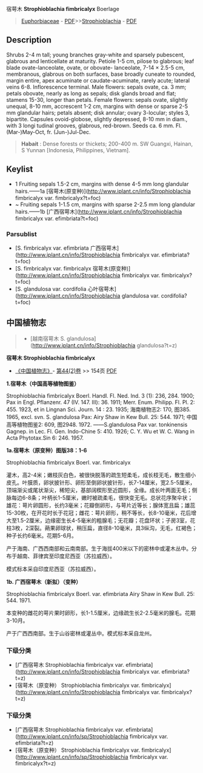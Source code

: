 宿萼木  **Strophioblachia fimbricalyx** Boerlage

> [Euphorbiaceae](http://www.iplant.cn/info/Euphorbiaceae?t=foc) - [PDF](http://www.iplant.cn/foc/pdf/Euphorbiaceae.pdf)>>[Strophioblachia](http://www.iplant.cn/info/Strophioblachia?t=foc) - [PDF](http://www.iplant.cn/foc/pdf/Strophioblachia.pdf)

## Description

Shrubs 2-4 m tall; young branches gray-white and sparsely pubescent, glabrous and lenticellate at maturity. Petiole 1-5 cm, pilose to glabrous; leaf blade ovate-lanceolate, ovate, or obovate- lanceolate, 7-14 × 2.5-5 cm, membranous, glabrous on both surfaces, base broadly cuneate to rounded, margin entire, apex acuminate or caudate-acuminate, rarely acute; lateral veins 6-8. Inflorescence terminal. Male flowers: sepals ovate, ca. 3 mm; petals obovate, nearly as long as sepals; disk glands broad and flat; stamens 15-30, longer than petals. Female flowers: sepals ovate, slightly unequal, 8-10 mm, accrescent 1-2 cm, margins with dense or sparse 2-5 mm glandular hairs; petals absent; disk annular; ovary 3-locular; styles 3, bipartite. Capsules ovoid-globose, slightly depressed, 8-10 mm in diam., with 3 longi tudinal grooves, glabrous, red-brown. Seeds ca. 6 mm. Fl. (Mar-)May-Oct, fr. (Jun-)Jul-Dec.


> **Habait** : 
> Dense forests or thickets; 200-400 m. SW Guangxi, Hainan, S Yunnan [Indonesia, Philippines, Vietnam].


## Keylist

* 1 Fruiting sepals 1.5-2 cm, margins with dense 4-5 mm long glandular hairs.——1a [宿萼木(原变种)](http://www.iplant.cn/info/Strophioblachia fimbricalyx var. fimbricalyx?t=foc)
* ~ Fruiting sepals 1-1.5 cm, margins with sparse 2-2.5 mm long glandular hairs.——1b [广西宿萼木](http://www.iplant.cn/info/Strophioblachia fimbricalyx var. efimbriata?t=foc)

### Parsublist

* [S.  fimbricalyx var. efimbriata  广西宿萼木](http://www.iplant.cn/info/Strophioblachia fimbricalyx var. efimbriata?t=foc)
* [S.  fimbricalyx var. fimbricalyx  宿萼木(原变种)](http://www.iplant.cn/info/Strophioblachia fimbricalyx var. fimbricalyx?t=foc)
* [S.  glandulosa var. cordifolia  心叶宿萼木](http://www.iplant.cn/info/Strophioblachia glandulosa var. cordifolia?t=foc)

## 中国植物志

> * [越南宿萼木  S.  glandulosa](http://www.iplant.cn/info/Strophioblachia glandulosa?t=z)


**宿萼木 Strophioblachia fimbricalyx**

* [《中国植物志》](http://www.iplant.cn/frps)- [第44(2)卷](http://www.iplant.cn/frps/vol/44(2)) >> 154页 [PDF](http://www.iplant.cn/frps/pdf/44(2)/154a.PDF)

**1.宿萼木（中国高等植物图鉴）**

Strophioblachia fimbricalyx Boerl. Handl. Fl. Ned. Ind. 3 (1): 236, 284. 1900; Pax in Engl. Pflanzenr. 47 (IV. 147. Ⅲ): 36. 1911; Merr. Enum. Philipp. Fl. Pl. 2: 455. 1923, et in Lingnan Sci. Journ. 14 : 23. 1935; 海南植物志2: 170, 图385. 1965, excl. svn. S. glandulosa Pax: Airy Shaw in Kew Bull. 25: 544. 1971; 中国高等植物图鉴2: 609, 图2948. 1972. ——S.glandulosa Pax var. tonkinensis Gagnep. in Lec. Fl. Gen. Indo-Chine 5: 410. 1926; C. Y. Wu et W. C. Wang in Acta Phytotax.Sin 6: 246. 1957.

**1a.宿萼木（原变种）图版38：1-6**

Strophioblachia fimbricalyx Boerl. var. fimbricalyx

灌木，高2-4米；嫩枝灰白色，被很快脱落的疏生短柔毛，成长枝无毛，散生细小皮孔。叶膜质，卵状披针形、卵形至倒卵状披针形，长7-14厘米，宽2.5-5厘米，顶端渐尖或尾状渐尖，稀短尖，基部阔楔形至近圆形，全缘。成长叶两面无毛；侧脉每边6-8条；叶柄长1-5厘米，嫩时被疏柔毛，很快变无毛。总状花序聚伞状；雄花：萼片卵圆形，长约3毫米；花瓣倒卵形，与萼片近等长；腺体宽且扁；雄蕊15-30枚，在开花时长于花冠；雌花：萼片卵形，稍不等长，长8-10毫米，花后增大至1.5-2厘米，边缘密生长4-5毫米的粗腺毛；无花瓣；花盘环状；子房3室，花柱3枚，2深裂。蒴果卵球状，稍压扁，直径8-10毫米，具3纵沟，无毛，红褐色；种子长约6毫米。花期5-6月。

产于海南、广西西南部和云南南部。生于海拔400米以下的密林中或灌木丛中。分布于越南、菲律宾至印度尼西亚（苏拉威西）。

模式标本采自印度尼西亚（苏拉威西）。

**1b. 广西宿萼木（新拟）（变种）**

Strophioblachia fimbricalyx Boerl. var. efimbriata Airy Shaw in Kew Bull. 25: 544. 1971.

本变种的雌花的萼片果时卵形，长1-1.5厘米，边缘疏生长2-2.5毫米的腺毛。花期3-10月。

产于广西西南部。生于山谷密林或灌丛中。模式标本采自龙州。

### 下级分类
* [广西宿萼木  Strophioblachia fimbricalyx var. efimbriata](http://www.iplant.cn/info/Strophioblachia fimbricalyx var. efimbriata?t=z)
* [宿萼木（原变种）  Strophioblachia fimbricalyx var. fimbricalyx](http://www.iplant.cn/info/Strophioblachia fimbricalyx var. fimbricalyx?t=z)

### 下级分类
* [广西宿萼木  Strophioblachia fimbricalyx var. efimbriata](http://www.iplant.cn/info/sp/Strophioblachia fimbricalyx var. efimbriata?t=z)
* [宿萼木（原变种）  Strophioblachia fimbricalyx var. fimbricalyx](http://www.iplant.cn/info/sp/Strophioblachia fimbricalyx var. fimbricalyx?t=z)

